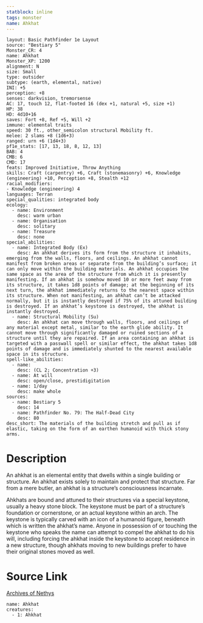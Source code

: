 ```yaml
---
statblock: inline
tags: monster
name: Ahkhat
---
```

```statblock
layout: Basic Pathfinder 1e Layout
source: "Bestiary 5"
Monster_CR: 4
name: Ahkhat
Monster_XP: 1200
alignment: N
size: Small
type: outsider
subtype: (earth, elemental, native)
INI: +5
perception: +8
senses: darkvision, tremorsense
AC: 17, touch 12, flat-footed 16 (dex +1, natural +5, size +1)
HP: 38
HD: 4d10+16
saves: Fort +8, Ref +5, Will +2
immune: elemental traits
speed: 30 ft., other_semicolon structural Mobility ft.
melee: 2 slams +8 (1d6+3)
ranged: urn +6 (1d4+3)
pf1e_stats: [17, 13, 18, 8, 12, 13]
BAB: 4
CMB: 6
CMD: 17
feats: Improved Initiative, Throw Anything
skills: Craft (carpentry) +6, Craft (stonemasonry) +6, Knowledge (engineering) +10, Perception +8, Stealth +12
racial_modifiers:
- Knowledge (engineering) 4
languages: Terran
special_qualities: integrated body
ecology:
  - name: Environment
    desc: warm urban
  - name: Organisation
    desc: solitary
  - name: Treasure
    desc: none
special_abilities:
  - name: Integrated Body (Ex)
    desc: An ahkhat derives its form from the structure it inhabits, emerging from the walls, floors, and ceilings. An ahkhat cannot manifest from broken areas or separate from the building’s surface; it can only move within the building materials. An ahkhat occupies the same space as the area of the structure from which it is presently manifesting. If an ahkhat is somehow moved 10 or more feet away from its structure, it takes 1d8 points of damage; at the beginning of its next turn, the ahkhat immediately returns to the nearest space within its structure. When not manifesting, an ahkhat can’t be attacked normally, but it is instantly destroyed if 75% of its attuned building is destroyed. If an ahkhat’s keystone is destroyed, the ahkhat is instantly destroyed.
  - name: Structural Mobility (Su)
    desc: An ahkhat can move through walls, floors, and ceilings of any material except metal, similar to the earth glide ability. It cannot move through significantly damaged or ruined sections of a structure until they are repaired. If an area containing an ahkhat is targeted with a passwall spell or similar effect, the ahkhat takes 1d8 points of damage and is immediately shunted to the nearest available space in its structure.
spell-like_abilities:
  - name:
    desc: (CL 2; Concentration +3)
  - name: At will
    desc: open/close, prestidigitation
  - name: 1/day
    desc: make whole
sources:
  - name: Bestiary 5
    desc: 14
  - name: Pathfinder No. 79: The Half-Dead City
    desc: 80
desc_short: The materials of the building stretch and pull as if elastic, taking on the form of an earthen humanoid with thick stony arms.
```
# Description
An ahkhat is an elemental entity that dwells within a single building or structure. An ahkhat exists solely to maintain and protect that structure. Far from a mere butler, an ahkhat is a structure’s consciousness incarnate.

Ahkhats are bound and attuned to their structures via a special keystone, usually a heavy stone block. The keystone must be part of a structure’s foundation or cornerstone, or an actual keystone within an arch. The keystone is typically carved with an icon of a humanoid figure, beneath which is written the ahkhat’s name. Anyone in possession of or touching the keystone who speaks the name can attempt to compel the ahkhat to do his will, including forcing the ahkhat inside the keystone to accept residence in a new structure, though ahkhats moving to new buildings prefer to have their original stones moved as well.
# Source Link
[Archives of Nethys](https://aonprd.com/MonsterDisplay.aspx?ItemName=Ahkhat)
```encounter-table
name: Ahkhat
creatures:
  - 1: Ahkhat
```
